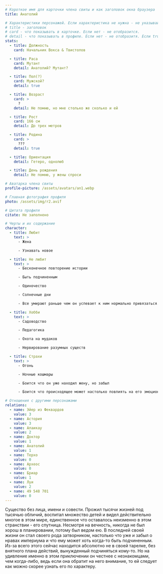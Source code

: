```yaml
---
# Короткое имя для карточки члена свиты и как заголовок окна браузера
title: Анатолий

# Характеристики персонажей. Если характеристика не нужна - не указывай. Оставлять пустыми не надо.
# title - заголовок
# card - что показывать в карточке. Если нет - не отобразится.
# detail - что показывать в профиле. Если нет - не отобразитя. Если true - то же что и в карточке.
stats:
  - title: Должность
    card: Начальник Вокса & Твистолов

  - title: Раса
    card: Мутант
    detail: Анатолий? Мутант?

  - title: Пол(?)
    card: Мужской?
    detail: true

  - title: Возраст
    card: >
      ?
    detail: Не помню, но мне столько же сколько и ей

  - title: Рост
    card: 166 см
    detail: До трех метров

  - title: Родина
    card: >
      ???
    detail: true

  - title: Ориентация
    detail: Гетеро, однолюб

  - title: День рождения
    detail: Не помню, у жены спроси

# Аватарка члена свиты
profile-picture: /assets/avatars/an1.webp

# Главная фотография профиля
photo: /assets/img/r2.avif

# Цитата профиля
citate: Не заполнено

# Черты и их содержание
character:
  - title: Любит
    text: >
      - Жена

      - Узнавать новое

  - title: Не любит
    text: >
      - Бесконечное повторение истории

      - Быть подчиненным

      - Одиночество

      - Солнечные дни

      - Все умирают раньше чем он успевает к ним нормально привязаться.

  - title: Хобби
    text: >
      - Садоводство

      - Педагогика

      - Охота на мудаков

      - Нервирование разумных существ

  - title: Страхи
    text: >
      - Огонь

      - Ночные кошмары

      - Боится что он уже находил жену, но забыл

      - Боится что происходящее может настолько повлиять на его эмоциональное состояние что он потеряет контроль над своей формой.

# Отношения с другими персонажами
relations:
  - name: Эйер из Феквардов
    value: 3
  - name: Астория
    value: 3
  - name: Алаикаy
    value: 2
  - name: Доктор
    value: 1
  - name: Анатолий
    value: 1
  - name: Терхо
    value: 0
  - name: Археос
    value: 0
  - name: Бриар
    value: 1
  - name: Луи
    value: 2
  - name: 49 548 701
    value: 0
---
```


Существо без лица, имени и совести. Прожил тысячи жизней под тысячью обличий, воспитал множество детей и видел действительно многое в этом мире, единственное что оставалось неизменно в этом странствии - его спутница. Несмотря на вечность, никогда не был хорош в планировании, потому был ведом ею. В последней своей жизни он стал своего рода затворником, настолько что уже и забыл о нравах империума и что ему может хоть когда-то быть подчиненным. Из-за всего этого сейчас находится абсолютно не в своей тарелке, без внятного плана действий, вынужденный подчиняться кому-то. Но на удивление именно в этом приключении он честнее с незнакомцами, чем когда-либо, ведь если она обратит на него внимание, то ей следует как можно скорее узнать его по характеру.
